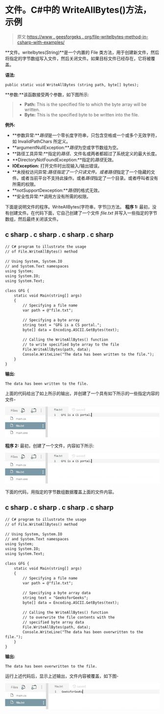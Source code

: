 # 文件。C#中的 WriteAllBytes()方法，示例

> 原文:[https://www . geesforgeks . org/file-writelbytes-method-in-csharp-with-examples/](https://www.geeksforgeeks.org/file-writeallbytes-method-in-csharp-with-examples/)

**文件。writelbytes(String)**是一个内置的 File 类方法，用于创建新文件，然后将指定的字节数组写入文件，然后关闭文件。如果目标文件已经存在，它将被覆盖。

**语法:**

```
public static void WriteAllBytes (string path, byte[] bytes);
```

**参数:**该函数接受两个参数，如下图所示:

> *   **Path:** This is the specified file to which the byte array will be written.
> *   **Byte:** This is the specified byte to be written into the file.

**例外:**

*   **参数异常:***路径*是一个零长度字符串，只包含空格或一个或多个无效字符，如 InvalidPathChars 所定义。
*   **argumentNullException:***路径*为空或字节数组为空。
*   **路径工具异常:**指定的*路径*、文件名或两者都超过了系统定义的最大长度。
*   **DirectoryNotFoundException:**指定的*路径*无效。
*   **IOException:** 打开文件时出现输入/输出错误。
*   **未授权访问异常:***路径*指定了一个只读文件。或者*路径*指定了一个隐藏的文件。或者当前平台不支持此操作。或者*路径*指定了一个目录。或者呼叫者没有所需的权限。
*   **notSupportDexception:***路径*的格式无效。
*   **安全性异常:**调用方没有所需的权限。

下面是说明文件的程序。WriteAllBytes(字符串，字节[])方法。
**程序 1:** 最初，没有创建文件。在代码下面，它自己创建了一个文件 *file.txt* 并写入一些指定的字节数组，然后最终关闭该文件。

## c sharp . c sharp . c sharp . c sharp

```
// C# program to illustrate the usage
// of File.WriteAllBytes() method

// Using System, System.IO
// and System.Text namespaces
using System;
using System.IO;
using System.Text;

class GFG {
    static void Main(string[] args)
    {
        // Specifying a file name
        var path = @"file.txt";

        // Specifying a byte array
        string text = "GFG is a CS portal.";
        byte[] data = Encoding.ASCII.GetBytes(text);

        // Calling the WriteAllBytes() function
        // to write specified byte array to the file
        File.WriteAllBytes(path, data);
        Console.WriteLine("The data has been written to the file.");
    }
}
```

**输出:**

```
The data has been written to the file.
```

上面的代码给出了如上所示的输出，并创建了一个具有如下所示的一些指定内容的文件-

![file.txt](img/4e842db4f1867ef061bc14834c13437b.png)

**程序 2:** 最初，创建了一个文件，内容如下所示:

![file.txt](img/4e842db4f1867ef061bc14834c13437b.png)

下面的代码，用指定的字节数组数据覆盖上面的文件内容。

## c sharp . c sharp . c sharp . c sharp

```
// C# program to illustrate the usage
// of File.WriteAllBytes() method

// Using System, System.IO
// and System.Text namespaces
using System;
using System.IO;
using System.Text;

class GFG {
    static void Main(string[] args)
    {
        // Specifying a file name
        var path = @"file.txt";

        // Specifying a byte array data
        string text = "GeeksforGeeks";
        byte[] data = Encoding.ASCII.GetBytes(text);

        // Calling the WriteAllBytes() function
        // to overwrite the file contents with the
        // specified byte array data
        File.WriteAllBytes(path, data);
        Console.WriteLine("The data has been overwritten to the file.");
    }
}
```

**输出:**

```
The data has been overwritten to the file.
```

运行上述代码后，显示上述输出，文件内容被覆盖，如下图-

![file.txt](img/4b443209640e291ea00803be85541831.png)